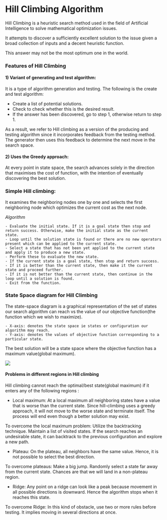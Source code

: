 # Hill Climbing Algorithm

Hill Climbing is a heuristic search method used in the field of Artificial Intelligence to solve mathematical optimization issues.

It attempts to discover a sufficiently excellent solution to the issue given a broad collection of inputs and a decent heuristic function. 

This answer may not be the most optimum one in the world.


### Features of Hill Climbing

#### 1) Variant of generating and test algorithm: 

It is a type of algorithm generation and testing. The following is the create and test algorithm:

- Create a list of potential solutions.
- Check to check whether this is the desired result.
- If the answer has been discovered, go to step 1, otherwise return to step 1.

As a result, we refer to Hill climbing as a version of the producing and testing algorithm since it incorporates feedback from the testing method. The generator then uses this feedback to determine the next move in the search space.

#### 2) Uses the Greedy approach: 
At every point in state space, the search advances solely in the direction that maximises the cost of function, with the intention of eventually discovering the best solution.

### Simple Hill climbing:

It examines the neighboring nodes one by one and selects the first neighboring node which optimizes the current cost as the next node. 

*Algorithm*
````
- Evaluate the initial state. If it is a goal state then stop and return success. Otherwise, make the initial state as the current state. 
- Loop until the solution state is found or there are no new operators present which can be applied to the current state. 
- Select a state that has not been yet applied to the current state and apply it to produce a new state. 
- Perform these to evaluate the new state.
- If the current state is a goal state, then stop and return success. 
- If it is better than the current state, then make it the current state and proceed further. 
- If it is not better than the current state, then continue in the loop until a solution is found. 
- Exit from the function.
````

### State Space diagram for Hill Climbing

The state-space diagram is a graphical representation of the set of states our search algorithm can reach vs the value of our objective function(the function which we wish to maximize). 

```` 
- X-axis: denotes the state space ie states or configuration our algorithm may reach. 
- Y-axis: denotes the values of objective function corresponding to a particular state. 
```` 

The best solution will be a state space where the objective function has a maximum value(global maximum). 

<img src="https://user-images.githubusercontent.com/95307102/223416782-e17ad207-248f-47c2-9008-5d71a7bda66b.png">



#### Problems in different regions in Hill climbing

Hill climbing cannot reach the optimal/best state(global maximum) if it enters any of the following regions :  

- Local maximum: At a local maximum all neighboring states have a value that is worse than the current state. Since hill-climbing uses a greedy approach, it will not move to the worse state and terminate itself. The process will end even though a better solution may exist. 

To overcome the local maximum problem: Utilize the backtracking technique. Maintain a list of visited states. If the search reaches an undesirable state, it can backtrack to the previous configuration and explore a new path.


- Plateau: On the plateau, all neighbors have the same value. Hence, it is not possible to select the best direction. 

To overcome plateaus: Make a big jump. Randomly select a state far away from the current state. Chances are that we will land in a non-plateau region.


- Ridge: Any point on a ridge can look like a peak because movement in all possible directions is downward. Hence the algorithm stops when it reaches this state. 

To overcome Ridge: In this kind of obstacle, use two or more rules before testing. It implies moving in several directions at once.
